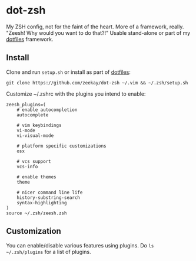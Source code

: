 dot-zsh
=======
My ZSH config, not for the faint of the heart. More of a framework, really. "Zeesh! Why would you want to do that?!" Usable stand-alone or part of my [dotfiles](https://github.com/zeekay/dotfiles) framework.

Install
-------
Clone and run `setup.sh` or install as part of [dotfiles](https://github.com/zeekay/dotfiles):

    git clone https://github.com/zeekay/dot-zsh ~/.vim && ~/.zsh/setup.sh

Customize ~/.zshrc with the plugins you intend to enable:

    zeesh_plugins=(
        # enable autocompletion
        autocomplete

        # vim keybindings
        vi-mode
        vi-visual-mode

        # platform specific customizations
        osx

        # vcs support
        vcs-info

        # enable themes
        theme

        # nicer command line life
        history-substring-search
        syntax-highlighting
    )
    source ~/.zsh/zeesh.zsh

Customization
-------------
You can enable/disable various features using plugins. Do `ls ~/.zsh/plugins` for a list of plugins.
